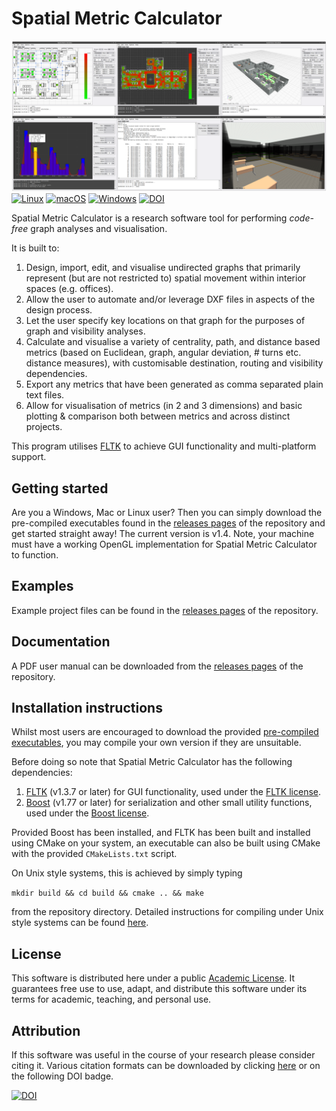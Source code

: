 # Spatial Metric Calculator

![Screenshot](misc/screens.png)
[![Linux](https://svgshare.com/i/Zhy.svg)](https://svgshare.com/i/Zhy.svg)
[![macOS](https://svgshare.com/i/ZjP.svg)](https://svgshare.com/i/ZjP.svg)
[![Windows](https://svgshare.com/i/ZhY.svg)](https://svgshare.com/i/ZhY.svg)
[![DOI](https://zenodo.org/badge/411694209.svg)](https://zenodo.org/badge/latestdoi/411694209)

Spatial Metric Calculator is a research software tool for performing *code-free* graph analyses and visualisation. 

It is built to:

1) Design, import, edit, and visualise undirected graphs that primarily represent (but are not restricted to) spatial movement within interior spaces (e.g. offices).
2) Allow the user to automate and/or leverage DXF files in aspects of the design process.
3) Let the user specify key locations on that graph for the purposes of graph and visibility analyses.
4) Calculate and visualise a variety of centrality, path, and distance based metrics (based on Euclidean, graph, angular deviation, # turns etc. distance measures), with customisable destination, routing and visibility dependencies.
5) Export any metrics that have been generated as comma separated plain text files.
6) Allow for visualisation of metrics (in 2 and 3 dimensions) and basic plotting & comparison both between metrics and across distinct projects.

This program utilises [FLTK](http://www.fltk.org/index.php) to achieve GUI functionality and multi-platform support. 

## Getting started

Are you a Windows, Mac or Linux user? Then you can simply download the pre-compiled executables found in the [releases pages](https://github.com/rspinney/Spatial-Metric-Calculator/releases/latest/) of the repository and get started straight away! The current version is v1.4. Note, your machine must have a working OpenGL implementation for Spatial Metric Calculator to function.

## Examples

Example project files can be found in the [releases pages](https://github.com/rspinney/Spatial-Metric-Calculator/releases/latest/) of the repository.

## Documentation

A PDF user manual can be downloaded from the [releases pages](https://github.com/rspinney/Spatial-Metric-Calculator/releases/latest/) of the repository.

## Installation instructions

Whilst most users are encouraged to download the provided [pre-compiled executables](https://github.com/rspinney/Spatial-Metric-Calculator/releases/latest/), you may compile your own version if they are unsuitable.

Before doing so note that Spatial Metric Calculator has the following dependencies:

1) [FLTK](http://www.fltk.org/index.php) (v1.3.7 or later) for GUI functionality, used under the [FLTK license](https://github.com/rspinney/Spatial-Metric-Calculator/blob/master/docs/opensource_licenses/FLTK_license.txt).
2) [Boost](http://www.boost.org/) (v1.77 or later) for serialization and other small utility functions, used under the [Boost license](https://github.com/rspinney/Spatial-Metric-Calculator/blob/master/docs/opensource_licenses/Boost_license.txt).

Provided Boost has been installed, and FLTK has been built and installed using CMake on your system, an executable can also be built using CMake with the provided `CMakeLists.txt` script.

On Unix style systems, this is achieved by simply typing 

`mkdir build && cd build && cmake .. && make`

from the repository directory. Detailed instructions for compiling under Unix style systems can be found [here](https://github.com/rspinney/Spatial-Metric-Calculator/blob/master/docs/compilation_instructions/unix_compilation_instructions.txt).

## License

This software is distributed here under a public [Academic License](https://github.com/rspinney/Spatial-Metric-Calculator/blob/master/LICENSE). It guarantees free use to use, adapt, and distribute this software under its terms for academic, teaching, and personal use.

## Attribution

If this software was useful in the course of your research please consider citing it. Various citation formats can be downloaded by clicking [here](https://zenodo.org/badge/latestdoi/411694209) or on the following DOI badge. 

[![DOI](https://zenodo.org/badge/411694209.svg)](https://zenodo.org/badge/latestdoi/411694209)
